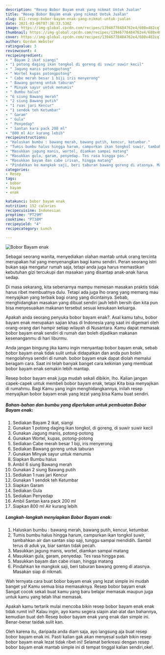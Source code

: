 ```yaml
---
description: "Resep Bobor Bayam enak yang nikmat Untuk Jualan"
title: "Resep Bobor Bayam enak yang nikmat Untuk Jualan"
slug: 811-resep-bobor-bayam-enak-yang-nikmat-untuk-jualan
date: 2021-03-06T07:38:33.530Z
image: https://img-global.cpcdn.com/recipes/13946778484762e4/680x482cq70/bobor-bayam-enak-foto-resep-utama.jpg
thumbnail: https://img-global.cpcdn.com/recipes/13946778484762e4/680x482cq70/bobor-bayam-enak-foto-resep-utama.jpg
cover: https://img-global.cpcdn.com/recipes/13946778484762e4/680x482cq70/bobor-bayam-enak-foto-resep-utama.jpg
author: Gordon Webster
ratingvalue: 3
reviewcount: 4
recipeingredient:
- " Bayam 2 ikat siangi"
- "1 potong daging ikan tongkol di goreng di suwir suwir kecil"
- " Jagung manis potongpotong"
- " Wortel kupas potongpotong"
- " Cabe merah besar 1 biji iris menyerong"
- " Bawang goreng untuk taburan"
- " Minyak sayur untuk menumis"
- " Bumbu halus"
- "6 siung Bawang merah"
- "2 siung Bawang putih"
- "1 ruas jari Kencur"
- "1 sendok teh Ketumbar"
- " Garam"
- " Gula"
- " Penyedap"
- " Santan kara pack 200 ml"
- "800 ml Air kurang lebih"
recipeinstructions:
- "Haluskan bumbu : bawang merah, bawang putih, kencur, ketumbar."
- "Tumis bumbu halus hingga harum, campurkan ikan tongkol suwir, tambahkan air dan santan siap saji, tunggu sampai mendidih. Sambil terus di aduk ya, biar santan tidak pecah."
- "Masukkan jagung manis, wortel, diamkan sampai matang"
- "Masukkan gula, garam, penyedap. Tes rasa hingga pas."
- "Masukkan bayam dan cabe irisan, hingga matang"
- "Pindahkan ke mangkok saji, beri taburan bawang goreng di atasnya. Masakan siap di nikmati."
categories:
- Resep
tags:
- bobor
- bayam
- enak

katakunci: bobor bayam enak 
nutrition: 152 calories
recipecuisine: Indonesian
preptime: "PT29M"
cooktime: "PT38M"
recipeyield: "4"
recipecategory: Lunch

---
```



![Bobor Bayam enak](https://img-global.cpcdn.com/recipes/13946778484762e4/680x482cq70/bobor-bayam-enak-foto-resep-utama.jpg)

Sebagai seorang wanita, menyediakan olahan mantab untuk orang tercinta merupakan hal yang menyenangkan bagi kamu sendiri. Peran seorang istri bukan saja mengatur rumah saja, tetapi anda juga harus memastikan kebutuhan gizi tercukupi dan masakan yang disantap anak-anak harus sedap.

Di masa  sekarang, kita sebenarnya mampu memesan masakan praktis tidak harus ribet membuatnya dulu. Tetapi ada juga lho orang yang memang mau menyajikan yang terbaik bagi orang yang dicintainya. Sebab, menghidangkan masakan yang dibuat sendiri jauh lebih bersih dan kita pun bisa menyesuaikan makanan tersebut sesuai kesukaan keluarga. 



Apakah anda seorang penyuka bobor bayam enak?. Asal kamu tahu, bobor bayam enak merupakan sajian khas di Indonesia yang saat ini digemari oleh orang-orang dari hampir setiap wilayah di Nusantara. Kamu dapat memasak bobor bayam enak sendiri di rumah dan boleh dijadikan makanan kesenanganmu di hari liburmu.

Anda jangan bingung jika kamu ingin menyantap bobor bayam enak, sebab bobor bayam enak tidak sulit untuk didapatkan dan anda pun boleh mengolahnya sendiri di rumah. bobor bayam enak dapat diolah memalui beragam cara. Saat ini telah banyak banget cara kekinian yang membuat bobor bayam enak semakin lebih mantap.

Resep bobor bayam enak juga mudah sekali dibikin, lho. Kalian jangan capek-capek untuk membeli bobor bayam enak, tetapi Kita bisa menyajikan di rumahmu. Bagi Kamu yang ingin menghidangkannya, inilah resep menyajikan bobor bayam enak yang lezat yang bisa Kamu buat sendiri.

<!--inarticleads1-->

##### Bahan-bahan dan bumbu yang diperlukan untuk pembuatan Bobor Bayam enak:

1. Sediakan  Bayam 2 ikat, siangi
1. Gunakan 1 potong daging ikan tongkol, di goreng, di suwir suwir kecil
1. Gunakan  Jagung manis, potong-potong
1. Gunakan  Wortel, kupas, potong-potong
1. Sediakan  Cabe merah besar 1 biji, iris menyerong
1. Sediakan  Bawang goreng untuk taburan
1. Gunakan  Minyak sayur untuk menumis
1. Siapkan  Bumbu halus
1. Ambil 6 siung Bawang merah
1. Gunakan 2 siung Bawang putih
1. Sediakan 1 ruas jari Kencur
1. Gunakan 1 sendok teh Ketumbar
1. Siapkan  Garam
1. Sediakan  Gula
1. Sediakan  Penyedap
1. Ambil  Santan kara pack 200 ml
1. Siapkan 800 ml Air kurang lebih




<!--inarticleads2-->

##### Langkah-langkah menyiapkan Bobor Bayam enak:

1. Haluskan bumbu : bawang merah, bawang putih, kencur, ketumbar.
1. Tumis bumbu halus hingga harum, campurkan ikan tongkol suwir, tambahkan air dan santan siap saji, tunggu sampai mendidih. Sambil terus di aduk ya, biar santan tidak pecah.
1. Masukkan jagung manis, wortel, diamkan sampai matang
1. Masukkan gula, garam, penyedap. Tes rasa hingga pas.
1. Masukkan bayam dan cabe irisan, hingga matang
1. Pindahkan ke mangkok saji, beri taburan bawang goreng di atasnya. Masakan siap di nikmati.




Wah ternyata cara buat bobor bayam enak yang lezat simple ini mudah banget ya! Kamu semua bisa memasaknya. Resep bobor bayam enak Sangat cocok sekali buat kamu yang baru belajar memasak maupun juga untuk kamu yang telah lihai memasak.

Apakah kamu tertarik mulai mencoba bikin resep bobor bayam enak enak tidak rumit ini? Kalau ingin, ayo kamu segera siapin alat-alat dan bahannya, kemudian buat deh Resep bobor bayam enak yang enak dan simple ini. Benar-benar taidak sulit kan. 

Oleh karena itu, daripada anda diam saja, ayo langsung aja buat resep bobor bayam enak ini. Pasti kalian gak akan menyesal sudah bikin resep bobor bayam enak lezat tidak ribet ini! Selamat berkreasi dengan resep bobor bayam enak mantab simple ini di tempat tinggal kalian sendiri,oke!.

